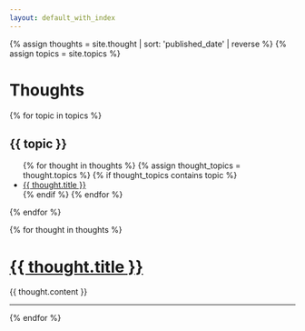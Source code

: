 ```yaml
---
layout: default_with_index
---
```


{% assign thoughts = site.thought | sort: 'published_date' | reverse %}
{% assign topics = site.topics %}

<div class="mv3 ph3 center mw-container">
  <div class="measure f1-l f3-m f4-s lh-title">
    <h1 class="f1 normal mt0 mb4">Thoughts</h1>
  </div>
</div>

<div class="mw-container center ph3">
 <div class="mv5">
    <div class="pa0 lh-copy bb b--black-10">
      {% for topic in topics %} 
        <section class="flex-ns bt b--black-10 pv3">
          <h1 class="f5 ttu ma0 mb1-s pr4 w-20-l w-40-m">{{ topic }}</h1>
          <ul class="bullet-list list w-80-l w-60-m ma0 pr4 black-50">
            {% for thought in thoughts %}
              {% assign thought_topics = thought.topics %}
              {% if thought_topics contains topic %}
                <li><a class="no-underline" href="/thought/{{ thought.name }}">{{ thought.title }}</a></li>
              {% endif %}
            {% endfor %}
          </ul>
        </section>
      {% endfor %}
  </div>
</div>

{% for thought in thoughts %}
<h1 class="f1 normal mt0 mb4"><a href="/thought/{{ thought.name }}">{{ thought.title }}</a></h1>
<div class="content measure-wide lh-copy f3-ns">
        {{ thought.content }}
        <hr>

{% endfor %}

</div>
